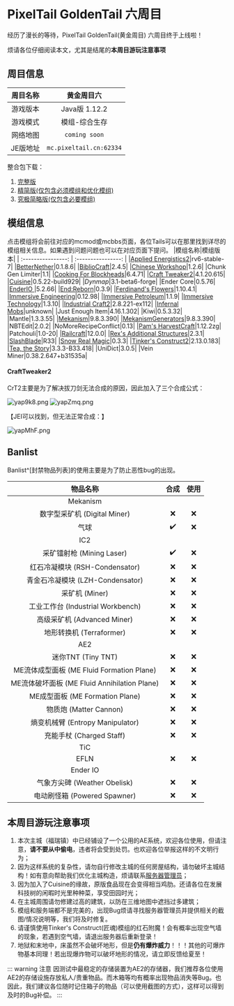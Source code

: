 # PixelTail GoldenTail 六周目

经历了漫长的等待，PixelTail GoldenTail(黄金周目) 六周目终于上线啦！

烦请各位仔细阅读本文，尤其是结尾的**本周目游玩注意事项**

## 周目信息

|周目名称|**黄金周目六**|
| :----------------: | :----------------: |
|游戏版本|Java版 1.12.2|
|游戏模式|模组-综合生存|
|网络地图|`coming soon`|
|JE版地址|`mc.pixeltail.cn:62334`|


整合包下载：

1. [完整版](https://210-oss-ufile-cn.glowtree.cn/beehive%2F4%2FPixelTail%E5%85%AD%E5%91%A8%E7%9B%AE%E6%95%B4%E5%90%88%28%E5%AE%8C%E6%95%B4%E7%89%88%29.zip)
2. [精简版(仅包含必须模组和优化模组)](https://210-oss-ufile-cn.glowtree.cn/beehive%2F4%2FPixelTail%E5%85%AD%E5%91%A8%E7%9B%AE%E6%95%B4%E5%90%88%28%E5%8F%AA%E5%90%AB%E5%BF%85%E8%A6%81%E6%A8%A1%E7%BB%84+%E4%BC%98%E5%8C%96%E6%A8%A1%E7%BB%84%29%20v1.0.zip)
3. [究极简略版(仅包含必要模组)](https://210-oss-ufile-cn.glowtree.cn/beehive%2F4%2FPixelTail%E5%85%AD%E5%91%A8%E7%9B%AE%E6%95%B4%E5%90%88%28%E5%8F%AA%E5%90%AB%E5%BF%85%E8%A6%81%E6%A8%A1%E7%BB%84%29%20v1.0.zip)

## 模组信息
点击模组将会前往对应的mcmod或mcbbs页面，各位Tails可以在那里找到详尽的模组相关信息。如果遇到问题问题也可以在对应页面下提问。
|模组名称|模组版本|
| :----------------: | :----------------: |
|[Applied Energistics2](https://www.mcmod.cn/class/260.html)|rv6-stable-7|
|[BetterNether](https://www.mcmod.cn/class/1579.html)|0.1.8.6|
|[BiblioCraft](https://www.mcmod.cn/class/113.html)|2.4.5|
|[Chinese Workshop](https://www.mcmod.cn/class/891.html)|1.2.6|
|Chunk Gen Limiter|1.1|
|[Cooking For Blockheads](https://www.mcmod.cn/class/468.html)|6.4.71|
|[Craft Tweaker2](#crafttweaker2)|4.1.20.615|
|[Cuisine](https://www.mcmod.cn/class/1291.html)|0.5.22-build929|
|*Dynmap*|3.1-beta6-forge|
|Ender Core|0.5.76|
|[EnderIO ](https://www.mcmod.cn/class/181.html)|5.2.66|
|[End:Reborn](https://www.mcmod.cn/class/2240.html)|0.3.9|
|[Ferdinand's Flowers](https://www.mcbbs.net/thread-815440-1-1.html)|1.10.4.1|
|[Immersive Engineering](https://www.mcmod.cn/class/463.html)|0.12.98|
|[Immersive Petroleum](https://www.mcmod.cn/class/819.html)|1.1.9|
|[Immersive Technology](https://www.mcmod.cn/class/885.html)|1.3.10|
|[Industrial Craft2](https://www.mcmod.cn/class/2.html)|2.8.221-ex112|
|[Infernal Mobs](https://www.mcmod.cn/class/380.html)|unknown|
|Just Enough Item|4.16.1.302|
|Kiwi|0.5.3.32|
|Mantle|1.3.3.55|
|[Mekanism](https://www.mcmod.cn/class/187.html)|9.8.3.390|
|[MekanismGenerators](https://www.mcmod.cn/class/1323.html)|9.8.3.390|
|NBTEdit|2.0.2|
|NoMoreRecipeConflict|0.13|
|[Pam's HarvestCraft](https://www.mcmod.cn/class/218.html)|1.12.2zg|
|Patchouli|1.0-20|
|[Railcraft](https://www.mcmod.cn/class/6.html)|12.0.0|
|[Rex's Additional Structures](https://www.mcmod.cn/class/2049.html)|2.3.1|
|[SlashBlade](https://www.mcmod.cn/class/366.html "也请阅读一下CraftTweaker2的部分")|R33|
|[Snow Real Magic](https://www.mcmod.cn/class/2106.html)|0.3.3|
|[Tinker's Construct2](https://www.mcmod.cn/class/683.html)|2.13.0.183|
|[Tea, the Story](https://www.mcmod.cn/class/557.html)|3.3.3-B33.418|
|UniDict|3.0.5|
|Vein Miner|0.38.2.647+b31535a|

#### CraftTweaker2
CrT2主要是为了解决拔刀剑无法合成的原因，因此加入了三个合成公式：

![yap9k8.png](https://s3.ax1x.com/2021/02/08/yap9k8.png)
![yapZmq.png](https://s3.ax1x.com/2021/02/08/yapZmq.png)

【JEI可以找到，但无法正常合成：】

![yapMhF.png](https://s3.ax1x.com/2021/02/08/yapMhF.png)

## Banlist

Banlist^[封禁物品列表]的使用主要是为了防止恶性bug的出现。

|物品名称|合成|使用|
| :----------------: | :----------------: | :----------------: |
|Mekanism|||
|数字型采矿机 (Digital Miner)|:x:|:x:|
|气球|:heavy_check_mark:|:x:|
|IC2|||
|采矿镭射枪 (Mining Laser)|:heavy_check_mark:|:x:|
|红石冷凝模块 (RSH-Condensator)|:x:|:x:|
|青金石冷凝模块 (LZH-Condensator)|:x:|:x:|
|采矿机 (Miner)|:x:|:x:|
|工业工作台 (Industrial Workbench)|:x:|:x:|
|高级采矿机 (Advanced Miner)|:x:|:x:|
|地形转换机 (Terraformer)|:x:|:x:|
|AE2|||
|迷你TNT (Tiny TNT)|:x:|:x:|
|ME流体成型面板 (ME Fluid Formation Plane)|:x:|:x:|
|ME流体破坏面板 (ME Fluid Annihilation Plane)|:x:|:x:|
|ME成型面板 (ME Formation Plane)|:x:|:x:|
|物质炮 (Matter Cannon)|:x:|:x:|
|熵变机械臂 (Entropy Manipulator)|:x:|:x:|
|充能手杖 (Charged Staff)|:x:|:x:|
|TiC|||
|EFLN|:x:|:x:|
|Ender IO|||
|气象方尖碑 (Weather Obelisk)|:x:|:x:|
|电动刷怪箱 (Powered Spawner)|:x:|:x:|

## 本周目游玩注意事项

1. 本次主城（福瑞镇）中已经铺设了一个公用的AE系统，欢迎各位使用，但请注意，**请不要从中偷电**，违者将会受到处罚。也欢迎各位举报这样的不文明行为；
2. 因为这样系统的复杂性，请勿自行修改主城的任何房屋结构，请勿破坏主城结构！如有意向帮助我们优化主城构造，烦请联系[服务器管理员](gold/intro/#黄金周目的管理组成员)；
3. 因为加入了Cuisine的缘故，原版食品现在会变得相当鸡肋。还请各位在发展科技树的闲暇时光里种种菜，享受田园时光；
4. 在主城周围请勿修建过高的建筑，以防在三维地图中遮挡过多建筑；
5. 模组和服务端都不是完美的，出现Bug烦请寻找服务器管理员并提供相关的截图/情况说明等，我们将及时修复。
6. 请谨慎使用Tinker's Construct(匠魂)模组的红石附魔！会有概率出现空气墙的现象，若遇到空气墙，请退出服务器后重新登录！
7. 地狱和末地中，床虽然不会破坏地形，但是**仍有爆炸威力**！！！其他的可爆炸物基本同理！若出现爆炸物可以破坏地形的情况，请立即反馈给夏至！

::: warning 注意
因测试中最稳定的存储装置为AE2的存储器，我们推荐各位使用AE2的存储设施存放私人/贵重物品。而木箱等均有概率出现物品消失等Bug。也因此，我们建议各位随时记住箱子的物品（可以使用截图的方式），这样可以得到及时的Bug补偿。
:::

